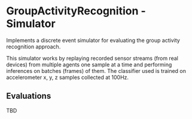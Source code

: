 # GroupActivityRecognition - Simulator

Implements a discrete event simulator for evaluating the group activity recognition approach. 

This simulator works by replaying recorded sensor streams (from real devices) from multiple agents one sample at a time and performing inferences on batches (frames) of them. The classifier used is trained on accelerometer x, y, z samples collected at 100Hz.

## Evaluations
TBD